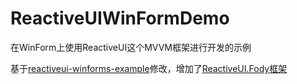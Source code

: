 # ReactiveUIWinFormDemo
在WinForm上使用ReactiveUI这个MVVM框架进行开发的示例

基于[reactiveui-winforms-example](https://github.com/shiftkey/reactiveui-winforms-example)修改，增加了[ReactiveUI.Fody框架](https://github.com/kswoll/ReactiveUI.Fody)
